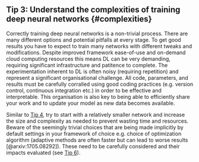 ## Tip 3: Understand the complexities of training deep neural networks {#complexities}

Correctly training deep neural networks is a non-trivial process.
There are many different options and potential pitfalls at every stage.
To get good results you have to expect to train many networks with
different tweaks and modifications.
Despite improved framework ease-of-use and on-demand cloud computing resources
this means DL can be very demanding, requiring significant
infrastructure and patitence to complete.
The experimentation inherent to DL is often noisy (requiring repetition) and
represent a significant organisational challenge.
All code, parameters, and results must be carefully corralled using good
coding practices (e.g. version control, continuous integration etc.) in order to 
be effective and interpretable.
This organisation is also key to being able to efficiently share your work
and to update your model as new data becomes available. 


Similar to [Tip 4](#baselines), try to start with a relatively smaller network
and increase the size and complexity as needed to prevent wasting time and 
resources. 
Beware of the seemingly trivial choices that are being made implicitly by 
default settings in your framework of choice e.g. choice of optimization algorithm
(adaptive methods are often faster but can lead to worse results [@arxiv:1705.08292]).
These need to be carefully considered and their impacts evaluated (see [Tip 6](#hyperparameters)).
